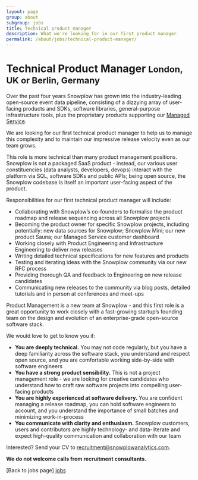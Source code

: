 ```yaml
---
layout: page
group: about
subgroup: jobs
title: Technical product manager
description: What we're looking for in our first product manager
permalink: /about/jobs/technical-product-manager/
---
```


<h1>Technical Product Manager <small>London, UK or Berlin, Germany</small></h1>

Over the past four years Snowplow has grown into the industry-leading open-source event data pipeline, consisting of a dizzying array of user-facing products and SDKs, software libraries, general-purpose infrastructure tools, plus the proprietary products supporting our [Managed Service](http://snowplowanalytics.com/trial/).

We are looking for our first technical product manager to help us to manage this complexity and to maintain our impressive release velocity even as our team grows.

This role is more technical than many product management positions. Snowplow is not a packaged SaaS product - instead, our various user constituencies (data analysts, developers, devops) interact with the platform via SQL, software SDKs and public APIs; being open source, the Snowplow codebase is itself an important user-facing aspect of the product.

Responsibilities for our first technical product manager will include:

* Collaborating with Snowplow’s co-founders to formalise the product roadmap and release sequencing across all Snowplow projects
* Becoming the product owner for specific Snowplow projects, including potentially: new data sources for Snowplow; Snowplow Mini; our new product Sauna; our Managed Service customer dashboard
* Working closely with Product Engineering and Infrastructure Engineering to deliver new releases
* Writing detailed technical specifications for new features and products
* Testing and iterating ideas with the Snowplow community via our new RFC process
* Providing thorough QA and feedback to Engineering on new release candidates
* Communicating new releases to the community via blog posts, detailed tutorials and in person at conferences and meet-ups 

Product Management is a new team at Snowplow - and this first role is a great opportunity to work closely with a fast-growing startup’s founding team on the design and evolution of an enterprise-grade open-source software stack.

We would love to get to know you if:

* **You are deeply technical.** You may not code regularly, but you have a deep familiarity across the software stack, you understand and respect open source, and you are comfortable working side-by-side with software engineers
* **You have a strong product sensibility.** This is not a project management role - we are looking for creative candidates who understand how to craft raw software projects into compelling user-facing products
* **You are highly experienced at software delivery.** You are confident managing a release roadmap, you can hold software engineers to account, and you understand the importance of small batches and minimizing work-in-process
* **You communicate with clarity and enthusiasm.** Snowplow customers, users and contributors are highly technology- and data-literate and expect high-quality communication and collaboration with our team

Interested? Send your CV to recruitment@snowplowanalytics.com.

<strong>We do not welcome calls from recruitment consultants.</strong>

[Back to jobs page] [jobs]

[jobs]: /about/jobs/
